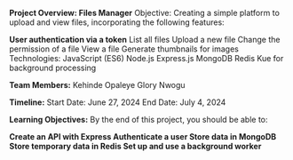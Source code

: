 **Project Overview: Files Manager**
Objective:
Creating a simple platform to upload and view files, incorporating the following features:

**User authentication via a token**
List all files
Upload a new file
Change the permission of a file
View a file
Generate thumbnails for images
Technologies:
JavaScript (ES6)
Node.js
Express.js
MongoDB
Redis
Kue for background processing

**Team Members:**
Kehinde Opaleye
Glory Nwogu

**Timeline:**
Start Date: June 27, 2024
End Date: July 4, 2024

**Learning Objectives:**
By the end of this project, you should be able to:

**Create an API with Express
Authenticate a user
Store data in MongoDB
Store temporary data in Redis
Set up and use a background worker**
